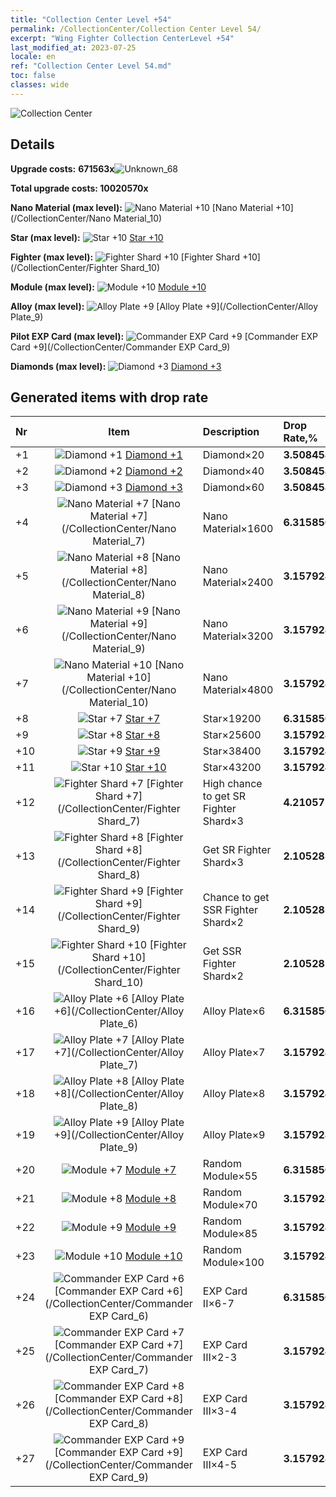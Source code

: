 ```yaml
---
title: "Collection Center Level +54"
permalink: /CollectionCenter/Collection Center Level 54/
excerpt: "Wing Fighter Collection CenterLevel +54"
last_modified_at: 2023-07-25
locale: en
ref: "Collection Center Level 54.md"
toc: false
classes: wide
---
```



  ![Collection Center](/images/bh_img6.png)

## Details

 **Upgrade costs:** **671563x**![Unknown_68](/images/item/bh_img25_p.png)

 **Total upgrade costs: 10020570x**

 **Nano Material (max level):** ![Nano Material +10](/images/cc/CC_Nano_Material_6_p.png) [Nano Material +10](/CollectionCenter/Nano Material_10)

 **Star (max level):** ![Star +10](/images/cc/CC_Star_6_p.png) [Star +10](/CollectionCenter/Star_10)

 **Fighter (max level):** ![Fighter Shard +10](/images/cc/CC_Fighter_Shard_6_p.png) [Fighter Shard +10](/CollectionCenter/Fighter Shard_10)

 **Module (max level):** ![Module +10](/images/cc/CC_Module_6_p.png) [Module +10](/CollectionCenter/Module_10)

 **Alloy (max level):** ![Alloy Plate +9](/images/cc/CC_Alloy_Plate_6_p.png) [Alloy Plate +9](/CollectionCenter/Alloy Plate_9)

 **Pilot EXP Card (max level):** ![Commander EXP Card +9](/images/cc/CC_Pilot_EXP_Card_6_p.png) [Commander EXP Card +9](/CollectionCenter/Commander EXP Card_9)

 **Diamonds (max level):** ![Diamond +3](/images/cc/CC_Diamond_3_p.png) [Diamond +3](/CollectionCenter/Diamond_3)

## Generated items with drop rate

  |  Nr |     Item   |    Description   |  Drop Rate,% |
  |:----|:----------:|:-----------------|:-------------|
  | +1 | ![Diamond +1](/images/cc/CC_Diamond_1_p.png) [Diamond +1](/CollectionCenter/Diamond_1) | Diamond×20 | **3.508458** |
  | +2 | ![Diamond +2](/images/cc/CC_Diamond_2_p.png) [Diamond +2](/CollectionCenter/Diamond_2) | Diamond×40 | **3.508458** |
  | +3 | ![Diamond +3](/images/cc/CC_Diamond_3_p.png) [Diamond +3](/CollectionCenter/Diamond_3) | Diamond×60 | **3.508458** |
  | +4 | ![Nano Material +7](/images/cc/CC_Nano_Material_5_p.png) [Nano Material +7](/CollectionCenter/Nano Material_7) | Nano Material×1600 | **6.315856** |
  | +5 | ![Nano Material +8](/images/cc/CC_Nano_Material_5_p.png) [Nano Material +8](/CollectionCenter/Nano Material_8) | Nano Material×2400 | **3.157928** |
  | +6 | ![Nano Material +9](/images/cc/CC_Nano_Material_6_p.png) [Nano Material +9](/CollectionCenter/Nano Material_9) | Nano Material×3200 | **3.157928** |
  | +7 | ![Nano Material +10](/images/cc/CC_Nano_Material_6_p.png) [Nano Material +10](/CollectionCenter/Nano Material_10) | Nano Material×4800 | **3.157928** |
  | +8 | ![Star +7](/images/cc/CC_Star_5_p.png) [Star +7](/CollectionCenter/Star_7) | Star×19200 | **6.315856** |
  | +9 | ![Star +8](/images/cc/CC_Star_5_p.png) [Star +8](/CollectionCenter/Star_8) | Star×25600 | **3.157928** |
  | +10 | ![Star +9](/images/cc/CC_Star_6_p.png) [Star +9](/CollectionCenter/Star_9) | Star×38400 | **3.157928** |
  | +11 | ![Star +10](/images/cc/CC_Star_6_p.png) [Star +10](/CollectionCenter/Star_10) | Star×43200 | **3.157928** |
  | +12 | ![Fighter Shard +7](/images/cc/CC_Fighter_Shard_5_p.png) [Fighter Shard +7](/CollectionCenter/Fighter Shard_7) | High chance to get SR Fighter Shard×3 | **4.210571** |
  | +13 | ![Fighter Shard +8](/images/cc/CC_Fighter_Shard_5_p.png) [Fighter Shard +8](/CollectionCenter/Fighter Shard_8) | Get SR Fighter Shard×3 | **2.1052854** |
  | +14 | ![Fighter Shard +9](/images/cc/CC_Fighter_Shard_6_p.png) [Fighter Shard +9](/CollectionCenter/Fighter Shard_9) | Chance to get SSR Fighter Shard×2 | **2.1052854** |
  | +15 | ![Fighter Shard +10](/images/cc/CC_Fighter_Shard_6_p.png) [Fighter Shard +10](/CollectionCenter/Fighter Shard_10) | Get SSR Fighter Shard×2 | **2.1052854** |
  | +16 | ![Alloy Plate +6](/images/cc/CC_Alloy_Plate_5_p.png) [Alloy Plate +6](/CollectionCenter/Alloy Plate_6) | Alloy Plate×6 | **6.315856** |
  | +17 | ![Alloy Plate +7](/images/cc/CC_Alloy_Plate_5_p.png) [Alloy Plate +7](/CollectionCenter/Alloy Plate_7) | Alloy Plate×7 | **3.157928** |
  | +18 | ![Alloy Plate +8](/images/cc/CC_Alloy_Plate_5_p.png) [Alloy Plate +8](/CollectionCenter/Alloy Plate_8) | Alloy Plate×8 | **3.157928** |
  | +19 | ![Alloy Plate +9](/images/cc/CC_Alloy_Plate_6_p.png) [Alloy Plate +9](/CollectionCenter/Alloy Plate_9) | Alloy Plate×9 | **3.157928** |
  | +20 | ![Module +7](/images/cc/CC_Module_5_p.png) [Module +7](/CollectionCenter/Module_7) | Random Module×55 | **6.315856** |
  | +21 | ![Module +8](/images/cc/CC_Module_5_p.png) [Module +8](/CollectionCenter/Module_8) | Random Module×70 | **3.157928** |
  | +22 | ![Module +9](/images/cc/CC_Module_6_p.png) [Module +9](/CollectionCenter/Module_9) | Random Module×85 | **3.157928** |
  | +23 | ![Module +10](/images/cc/CC_Module_6_p.png) [Module +10](/CollectionCenter/Module_10) | Random Module×100 | **3.157928** |
  | +24 | ![Commander EXP Card +6](/images/cc/CC_Pilot_EXP_Card_5_p.png) [Commander EXP Card +6](/CollectionCenter/Commander EXP Card_6) | EXP Card II×6-7 | **6.315856** |
  | +25 | ![Commander EXP Card +7](/images/cc/CC_Pilot_EXP_Card_5_p.png) [Commander EXP Card +7](/CollectionCenter/Commander EXP Card_7) | EXP Card III×2-3 | **3.157928** |
  | +26 | ![Commander EXP Card +8](/images/cc/CC_Pilot_EXP_Card_5_p.png) [Commander EXP Card +8](/CollectionCenter/Commander EXP Card_8) | EXP Card III×3-4 | **3.157928** |
  | +27 | ![Commander EXP Card +9](/images/cc/CC_Pilot_EXP_Card_6_p.png) [Commander EXP Card +9](/CollectionCenter/Commander EXP Card_9) | EXP Card III×4-5 | **3.157928** |

